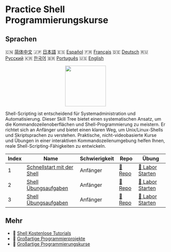 # Practice Shell Programmierungskurse

## Sprachen

🇨🇳 [简体中文](README_zh.md) 🇯🇵 [日本語](README_ja.md) 🇪🇸 [Español](README_es.md) 🇫🇷 [Français](README_fr.md) 🇩🇪 [Deutsch](README_de.md) 🇷🇺 [Русский](README_ru.md) 🇰🇷 [한국어](README_ko.md) 🇧🇷 [Português](README_pt.md) 🇺🇸 [English](README.md) 

<div align="center">
<img width="128px" src="https://file.labex.io/path/FaVTnI4iqZP0.png">
</div>

Shell-Scripting ist entscheidend für Systemadministration und Automatisierung. Dieser Skill Tree bietet einen systematischen Ansatz, um die Kommandozeilenoberflächen und Shell-Programmierung zu meistern. Er richtet sich an Anfänger und bietet einen klaren Weg, um Unix/Linux-Shells und Skriptsprachen zu verstehen. Praktische, nicht-videobasierte Kurse und Übungen in einer interaktiven Kommandozeilenumgebung helfen Ihnen, reale Shell-Scripting-Fähigkeiten zu entwickeln.

|   Index | Name                                                                             | Schwierigkeit   | Repo                                                               | Übung                                                                     |
|---------|----------------------------------------------------------------------------------|-----------------|--------------------------------------------------------------------|---------------------------------------------------------------------------|
|       1 | [Schnellstart mit der Shell](https://labex.io/de/courses/quick-start-with-shell) | Anfänger        | [🔗 Repo](https://github.com/labex-labs/quick-start-with-shell)    | [🚀 Labor Starten](https://labex.io/de/courses/quick-start-with-shell)    |
|       2 | [Shell Übungsaufgaben](https://labex.io/de/courses/shell-practice-challenges)    | Anfänger        | [🔗 Repo](https://github.com/labex-labs/shell-practice-challenges) | [🚀 Labor Starten](https://labex.io/de/courses/shell-practice-challenges) |
|       3 | [Shell Übungsaufgaben](https://labex.io/de/courses/shell-practice-challenges)    | Anfänger        | [🔗 Repo](https://github.com/labex-labs/shell-practice-challenges) | [🚀 Labor Starten](https://labex.io/de/courses/shell-practice-challenges) |

## Mehr

- 🔗 [Shell Kostenlose Tutorials](https://github.com/labex-labs/shell-free-tutorials)
- 🔗 [Großartige Programmierprojekte](https://github.com/labex-labs/awesome-programming-projects)
- 🔗 [Großartige Programmierungskurse](https://github.com/labex-labs/awesome-programming-courses)

